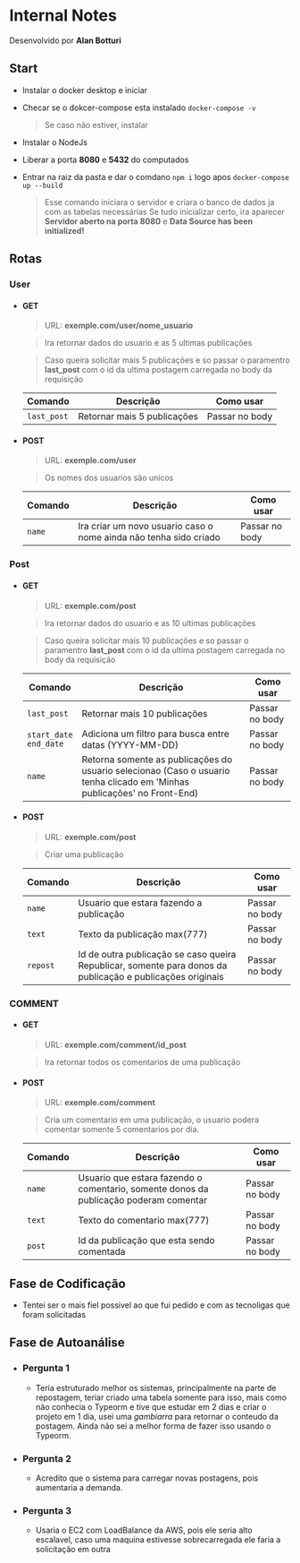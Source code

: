 # Internal Notes
Desenvolvido por **Alan Botturi**

## Start
 - Instalar o docker desktop e iniciar
 - Checar se o dokcer-compose esta instalado ```docker-compose -v```
    > Se caso não estiver, instalar
 - Instalar o NodeJs
 - Liberar a porta **8080** e **5432** do computados
 - Entrar na raiz da pasta e dar o comdano ```npm i``` logo apos ```docker-compose up --build```
    
    > Esse comando iniciara o servidor e criara o banco de dados ja com as tabelas necessárias
    > Se tudo inicializar certo, ira aparecer</br> **Servidor aberto na porta 8080** e **Data Source has been initialized!**

## Rotas
### User
 - #### GET 
    >URL: **exemple.com/user/nome_usuario**

    >Ira retornar dados do usuario e as 5 ultimas publicações</br>

    >Caso queira solicitar mais 5 publicações e so passar o paramentro **last_post** com o id da ultima postagem carregada no body da requisição

    
    | Comando | Descrição | Como usar
    | --- | --- | --- |
    | `last_post` | Retornar mais 5 publicações | Passar no body |

 - #### POST
    >URL: **exemple.com/user**

    >Os nomes dos usuarios são unicos 

    | Comando | Descrição | Como usar
    | --- | --- | --- |
    | `name` | Ira criar um novo usuario caso o nome ainda não tenha sido criado | Passar no body |

### Post
 - #### GET 
    >URL: **exemple.com/post**

    >Ira retornar dados do usuario e as 10 ultimas publicações</br>

    >Caso queira solicitar mais 10 publicações e so passar o paramentro **last_post** com o id da ultima postagem carregada no body da requisição
    
    | Comando | Descrição | Como usar
    | --- | --- | --- |
    | `last_post` | Retornar mais 10 publicações | Passar no body |
    | `start_date` </br> `end_date` | Adiciona um filtro para busca entre datas (YYYY-MM-DD) | Passar no body |    
    | `name` | Retorna somente as publicações do usuario selecionao (Caso o usuario tenha clicado em 'Minhas publicações' no Front-End) | Passar no body |

 - #### POST
    >URL: **exemple.com/post**

    >Criar uma publicação

    | Comando | Descrição | Como usar
    | --- | --- | --- |
    | `name` | Usuario que estara fazendo a publicação | Passar no body |
    | `text` | Texto da publicação max(777) | Passar no body |
    | `repost` | Id de outra publicação se caso queira Republicar, somente para donos da publicação e publicações originais | Passar no body |

### COMMENT
 - #### GET 
    >URL: **exemple.com/comment/id_post**

    >Ira retornar todos os comentarios de uma publicação</br>

 - #### POST
    >URL: **exemple.com/comment**

    >Cria um comentario em uma publicação, o usuario podera comentar somente 5 comentarios por dia.

    | Comando | Descrição | Como usar
    | --- | --- | --- |
    | `name` | Usuario que estara fazendo o comentario, somente donos da publicação poderam comentar | Passar no body |
    | `text` | Texto do comentario max(777) | Passar no body |
    | `post` | Id da publicação que esta sendo comentada | Passar no body |


## Fase de Codificação
 - Tentei ser o mais fiel possivel ao que fui pedido e com as tecnoligas que foram solicitadas

## Fase de Autoanálise
 - ### Pergunta 1
    - Teria estruturado melhor os sistemas, principalmente na parte de repostagem, teriar criado uma tabela somente para isso, 
    mais como não conhecia o Typeorm e tive que estudar em 2 dias e criar o projeto em 1 dia, usei uma _gambiarra_ para retornar o conteudo da postagem. Ainda não sei a melhor forma de fazer isso usando o Typeorm.

 - ### Pergunta 2
    - Acredito que o sistema para carregar novas postagens, pois aumentaria a demanda.

 - ### Pergunta 3
    - Usaria o EC2 com LoadBalance da AWS, pois ele seria alto escalavel, caso uma maquina estivesse sobrecarregada ele faria a solicitação em outra